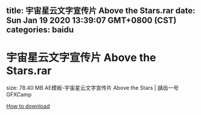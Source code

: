 
title: 宇宙星云文字宣传片 Above the Stars.rar
date: Sun Jan 19 2020 13:39:07 GMT+0800 (CST)    
categories: baidu
---

# 宇宙星云文字宣传片 Above the Stars.rar
size: 78.40 MB
 AE模板-宇宙星云文字宣传片 Above the Stars | 龋齿一号GFXCamp
 

[How to download](https://bpcam.bemobtrk.com/go/2ceec3aa-1ca2-46d6-b9ff-aaa5c184517c?jno=1633)